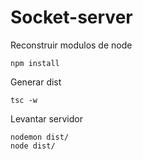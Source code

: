# Socket-server

Reconstruir modulos de node
```
npm install
``` 

Generar dist
```
tsc -w
```

Levantar servidor
```
nodemon dist/
node dist/
```
